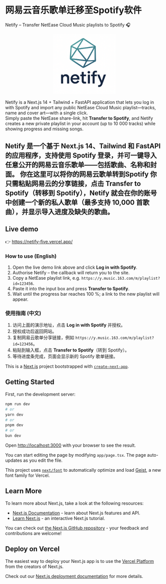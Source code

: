 # 网易云音乐歌单迁移至Spotify软件
Netify – Transfer NetEase Cloud Music playlists to Spotify 🎧 

<p align="center">
  <img src="public/netify.jpg" alt="Netify logo" width="200" />
</p>

Netify is a Next.js 14 + Tailwind + FastAPI application that lets you log in with Spotify and import any public NetEase Cloud Music playlist—tracks, name and cover art—with a single click.  
Simply paste the NetEase share-link, hit **Transfer to Spotify**, and Netify creates a new private playlist in your account (up to 10 000 tracks) while showing progress and missing songs.

Netify 是一个基于 Next.js 14、Tailwind 和 FastAPI 的应用程序，支持使用 Spotify 登录，并可一键导入任意公开的网易云音乐歌单——包括歌曲、名称和封面。
你在这里可以将你的网易云歌单转到Spotify
你只需粘贴网易云的分享链接，点击 Transfer to Spotify（转移到 Spotify），Netify 就会在你的账号中创建一个新的私人歌单（最多支持 10,000 首歌曲），并显示导入进度及缺失的歌曲。
---

## Live demo

👉 https://netify-five.vercel.app/

### How to use (English)
1. Open the live demo link above and click **Log in with Spotify**.
2. Authorise Netify – the callback will return you to the site.
3. Copy a NetEase playlist link, e.g. `https://y.music.163.com/m/playlist?id=123456`.
4. Paste it into the input box and press **Transfer to Spotify**.
5. Wait until the progress bar reaches 100 %; a link to the new playlist will appear.

### 使用指南 (中文)
1. 访问上面的演示地址，点击 **Log in with Spotify** 并授权。
2. 授权成功后返回网站。
3. 复制网易云歌单分享链接，例如 `https://y.music.163.com/m/playlist?id=123456`。
4. 粘贴到输入框，点击 **Transfer to Spotify**（转到 Spotify）。
5. 等待进度条完成，页面会显示新的 Spotify 歌单链接。

This is a [Next.js](https://nextjs.org) project bootstrapped with [`create-next-app`](https://nextjs.org/docs/app/api-reference/cli/create-next-app).

## Getting Started

First, run the development server:

```bash
npm run dev
# or
yarn dev
# or
pnpm dev
# or
bun dev
```

Open [http://localhost:3000](http://localhost:3000) with your browser to see the result.

You can start editing the page by modifying `app/page.tsx`. The page auto-updates as you edit the file.

This project uses [`next/font`](https://nextjs.org/docs/app/building-your-application/optimizing/fonts) to automatically optimize and load [Geist](https://vercel.com/font), a new font family for Vercel.

## Learn More

To learn more about Next.js, take a look at the following resources:

- [Next.js Documentation](https://nextjs.org/docs) - learn about Next.js features and API.
- [Learn Next.js](https://nextjs.org/learn) - an interactive Next.js tutorial.

You can check out [the Next.js GitHub repository](https://github.com/vercel/next.js) - your feedback and contributions are welcome!

## Deploy on Vercel

The easiest way to deploy your Next.js app is to use the [Vercel Platform](https://vercel.com/new?utm_medium=default-template&filter=next.js&utm_source=create-next-app&utm_campaign=create-next-app-readme) from the creators of Next.js.

Check out our [Next.js deployment documentation](https://nextjs.org/docs/app/building-your-application/deploying) for more details.
